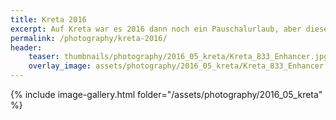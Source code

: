 ```yaml
---
title: Kreta 2016
excerpt: Auf Kreta war es 2016 dann noch ein Pauschalurlaub, aber dieses Mal mit Mietwagen und mehr Aktivität ;) 
permalink: /photography/kreta-2016/
header:
    teaser: thumbnails/photography/2016_05_kreta/Kreta_833_Enhancer.jpg
    overlay_image: assets/photography/2016_05_kreta/Kreta_833_Enhancer.jpg
---
```


{% include image-gallery.html folder="/assets/photography/2016_05_kreta" %}